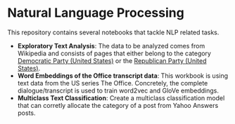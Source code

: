 # Natural Language Processing

This repository contains several notebooks that tackle NLP related tasks.

* **Exploratory Text Analysis**: The data to be analyzed comes from Wikipedia and consists of pages that either belong to the category [Democratic Party (United States)](https://en.wikipedia.org/wiki/Category:Democratic_Party_(United_States)) or the [Republican Party (United States)](https://en.wikipedia.org/wiki/Category:Republican_Party_(United_States)). 
* **Word Embeddings of the Office transcript data**: This workbook is using text data from the US series The Office. Concretely, the complete dialogue/transcript is used to train word2vec and GloVe embeddings.
* **Multiclass Text Classification**: Create a multiclass classification model that can corretly allocate the category of a post from Yahoo Answers posts.
